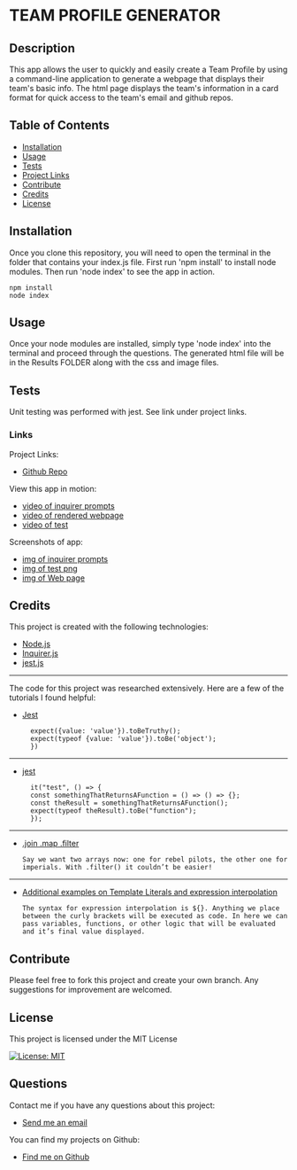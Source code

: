 # TEAM PROFILE GENERATOR
  
  ## Description   
  This app allows the user to quickly and easily create a Team Profile by using a command-line application to generate a webpage that displays their team's basic info. The html page displays the team's information in a card format for quick access to the team's email and github repos.

  ## Table of Contents
  - [Installation](#installation)
  - [Usage](#usage)
  - [Tests](#tests)
  - [Project Links](#links)
  - [Contribute](#contribute)
  - [Credits](#credits)
  - [License](#license)

  ## Installation
  Once you clone this repository, you will need to open the terminal in the folder that contains your index.js file. First run 'npm install' to install node modules. Then run 'node index' to see the app in action.
  
  ```shell
  npm install
  node index
  ```
  
  ## Usage 
   Once your node modules are installed, simply type 'node index' into the terminal and proceed through the questions. The generated html file will be in the Results FOLDER along with the css and image files.

  ## Tests 
  Unit testing was performed with jest. See link under project links.    


  ### Links
  Project Links:
  - [Github Repo](https://github.com/larafoster/Team-Profile-Generator) 

  View this app in motion:
  - [video of inquirer prompts](https://drive.google.com/file/d/1QYA5xb6A5U666e_Wfeg9YpTnfT--KJCh/view)
  - [video of rendered webpage ](https://drive.google.com/file/d/1-lzszWnI41-aat3fb-qtOCeV_gVEb2s7/view)
  - [video of test](https://drive.google.com/file/d/1Urtq2ulaKLz0LQWqg0xPf5PoC2brL74O/view)

  Screenshots of app:
  - [img of inquirer prompts](.src/assets/inquirer.png)
  - [img of test png](../src/assets/img/test1.png)
  - [img of Web page](../src/assets/teamweb.png)

  ## Credits 
  This project is created with the following technologies:
  - [Node.js](https://nodejs.org/en/) 
  - [Inquirer.js](https://www.npmjs.com/package/inquirer) 
  - [jest.js](https://www.npmjs.com/package/jest) 


  ***
 The code for this project was researched extensively. Here are a few of the tutorials I found helpful:

   - [Jest](https://github.com/facebook/jest/issues/3457)     
    
      ```test('name', () => {
        expect({value: 'value'}).toBeTruthy();
        expect(typeof {value: 'value'}).toBe('object');
        })
      ```
    
  ***

  - [jest](https://stackoverflow.com/questions/50818474/how-to-properly-test-if-the-type-of-the-result-is-a-javascript-function-in-jes) 

    ```describe("", () => {
      it("test", () => {
      const somethingThatReturnsAFunction = () => () => {};
      const theResult = somethingThatReturnsAFunction();
      expect(typeof theResult).toBe("function");
      });
     ```     
  ***

  - [.join .map .filter](https://medium.com/poka-techblog/simplify-your-javascript-use-map-reduce-and-filter-bd02c593cc2d) 

    ```Say we want two arrays now: one for rebel pilots, the other one for imperials. With .filter() it couldn’t be easier!```

   ***

  - [Additional examples on Template Literals and expression interpolation](https://ado.xyz/blog/better-strings-in-javascript-with-template-literals/) 

    ```The syntax for expression interpolation is ${}. Anything we place between the curly brackets will be executed as code. In here we can pass variables, functions, or other logic that will be evaluated and it’s final value displayed.```  

  ## Contribute
  Please feel free to fork this project and create your own branch. Any suggestions for improvement are welcomed.

 ## License
 This project is licensed under the MIT License

 [![License: MIT](https://img.shields.io/badge/License-MIT-yellow.svg)](https://opensource.org/licenses/MIT)  
  
  ## Questions
  Contact me if you have any questions about this project:

  - [Send me an email](mailto:larafoster.dev@gmail.com)

  You can find my projects on Github:
  - [Find me on Github](https://github.com/larafoster)